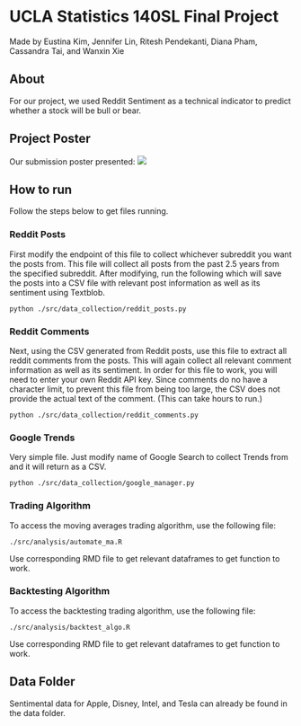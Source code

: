 # UCLA Statistics 140SL Final Project

Made by Eustina Kim, Jennifer Lin, Ritesh Pendekanti, Diana Pham, Cassandra Tai, and Wanxin Xie

## About
For our project, we used Reddit Sentiment as a technical indicator to predict whether a stock will be bull or bear.

## Project Poster
Our submission poster presented:
![](https://imgur.com/a/0gEJaMo.png)

## How to run
Follow the steps below to get files running.

### Reddit Posts
First modify the endpoint of this file to collect whichever subreddit you want the posts from.
This file will collect all posts from the past 2.5 years from the specified subreddit.
After modifying, run the following which will save the posts into a CSV file with relevant post
information as well as its sentiment using Textblob.

`python ./src/data_collection/reddit_posts.py`

### Reddit Comments
Next, using the CSV generated from Reddit posts, use this file to extract all reddit comments 
from the posts. This will again collect all relevant comment information as well as its sentiment.
In order for this file to work, you will need to enter your own Reddit API key. 
Since comments do no have a character limit, to prevent this file from being too large, the CSV
does not provide the actual text of the comment. (This can take hours to run.)

`python ./src/data_collection/reddit_comments.py`

### Google Trends
Very simple file. Just modify name of Google Search to collect Trends from and it will return as a CSV.

`python ./src/data_collection/google_manager.py`

### Trading Algorithm
To access the moving averages trading algorithm, use the following file:

`./src/analysis/automate_ma.R`

Use corresponding RMD file to get relevant dataframes to get function to work.

### Backtesting Algorithm
To access the backtesting trading algorithm, use the following file:

`./src/analysis/backtest_algo.R`

Use corresponding RMD file to get relevant dataframes to get function to work.

## Data Folder
Sentimental data for Apple, Disney, Intel, and Tesla can already be found in the data folder.